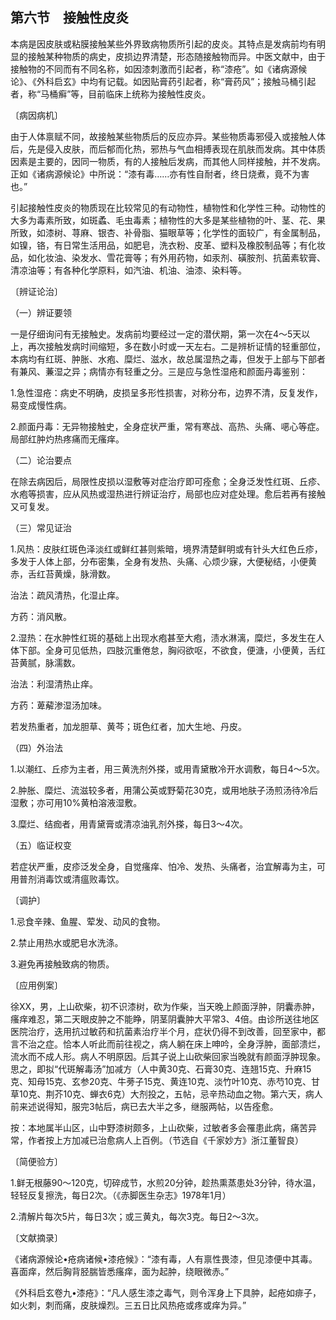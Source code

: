 ## 第六节　接触性皮炎

本病是因皮肤或粘膜接触某些外界致病物质所引起的皮炎。其特点是发病前均有明显的接触某种物质的病史，皮损边界清楚，形态随接触物而异。中医文献中，由于接触物的不同而有不同名称，如因漆刺激而引起者，称“漆疮”。如《诸病源候论》、《外科启玄》中均有记载。如因贴膏药引起者，称“膏药风”；接触马桶引起者，称“马桶癣”等，目前临床上统称为接触性皮炎。

〔病因病机〕

由于人体禀赋不同，故接触某些物质后的反应亦异。某些物质毒邪侵入或接触人体后，先是侵入皮肤，而后郁而化热，邪热与气血相搏表现在肌肤而发病。其中体质因素是主要的，因同一物质，有的人接触后发病，而其他人同样接触，并不发病。正如《诸病源候论》中所说：“漆有毒……亦有性自耐者，终日烧煮，竟不为害也。”

引起接触性皮炎的物质现在比较常见的有动物性，植物性和化学性三种。动物性的大多为毒素所致，如斑蟊、毛虫毒素；植物性的大多是某些植物的叶、茎、花、果所致，如漆树、荨麻、银杏、补骨脂、猫眼草等；化学性的面较广，有金属制品，如镍，铬，有日常生活用品，如肥皂，洗衣粉、皮革、塑料及橡胶制品等；有化妆品，如化妆油、染发水、雪花膏等；有外用药物，如汞剂、磺胺剂、抗菌素软膏、清凉油等；有各种化学原料，如汽油、机油、油漆、染料等。

〔辨证论治〕

（一）辨证要领

一是仔细询问有无接触史。发病前均要经过一定的潜伏期，第一次在4～5天以上，再次接触发病时间缩短，多在数小时或一天左右。二是辨析证情的轻重部位，本病均有红斑、肿胀、水疱、糜烂、滋水，故总属湿热之毒，但发于上部与下部者有兼风、蒹湿之异；病情亦有轻重之分。三是应与急性湿疮和颜面丹毒鉴别：

1.急性湿疮：病史不明确，皮损呈多形性损害，对称分布，边界不清，反复发作，易变成慢性病。

2.颜面丹毒：无异物接触史，全身症状严重，常有寒战、高热、头痛、𫫇心等症。局部红肿灼热疼痛而无瘙痒。

（二）论治要点

在除去病因后，局限性皮损以湿敷等对症治疗即可痊愈；全身泛发性红斑、丘疹、水疱等损害，应从风热或湿热进行辨证治疗，局部也应对症处理。愈后若再有接触又可复发。

（三）常见证治

1.风热：皮肤红斑色泽淡红或鲜红甚则紫暗，境界清楚鲜明或有针头大红色丘疹，多发于人体上部，分布密集，全身有发热、头痛、心烦少寐，大便秘结，小便黄赤，舌红苔黄燥，脉滑数。

治法：疏风清热，化湿止痒。

方药：消风散。

2.湿热：在水肿性红斑的基础上出现水疱甚至大疱，渍水淋漓，糜烂，多发生在人体下部。全身可见低热，四肢沉重倦怠，胸闷欲呕，不欲食，便溏，小便黄，舌红苔黄腻，脉濡数。

治法：利湿清热止痒。

方药：萆薢渗湿汤加味。

若发热重者，加龙胆草、黄芩；斑色红者，加大生地、丹皮。

（四）外治法

1.以潮红、丘疹为主者，用三黄洗剂外搽，或用青黛散冷开水调敷，每日4〜5次。

2.肿胀、糜烂、流滋较多者，用蒲公英或野菊花30克，或用地肤子汤煎汤待冷后湿敷；亦可用10%黄柏溶液湿敷。

3.糜烂、结痂者，用青黛膏或清凉油乳剂外搽，每日3〜4次。

（五）临证权变

若症状严重，皮疹泛发全身，自觉瘙痒、怕冷、发热、头痛者，治宜解毒为主，可用普剂消毒饮或清瘟败毒饮。

〔调护〕

1.忌食辛辣、鱼腥、荤发、动风的食物。

2.禁止用热水或肥皂水洗涤。

3.避免再接触致病的物质。

〔应用例案〕

徐XX，男，上山砍柴，初不识漆树，砍为作柴，当天晚上颜面浮肿，阴囊赤肿，瘙痒难忍，第二天眼皮肿之不能睁，阴茎阴囊肿大平常3、4倍。由诊所送往地区医院治疗，迭用抗过敏药和抗菌素治疗半个月，症状仍得不到改善，回至家中，都言不治之症。恰本人听此而前往视之，病人躺在床上呻吟，全身浮肿，面部溃烂，流水而不成人形。病人不明原因。后其子说上山砍柴回家当晚就有颜面浮肿现象。思之，即拟“代斑解毒汤”加减方（人中黄30克、石膏30克、连翘15克、升麻15克、知母15克、玄参20克、牛蒡子15克、黄连10克、淡竹叶10克、赤芍10克、甘草10克、荆芥10克、蝉衣6克）大剂投之，五帖，忌辛热动血之物。第六天，病人前来述说得知，服完3帖后，病已去大半之多，继服两帖，以告痊愈。

按：本地属半山区，山中野漆树颇多，上山砍柴，过敏者多会罹患此病，痛苦异常，作者按上方加减已治愈病人上百例。（节选自《千家妙方》浙江董智良）

〔简便验方〕

1.鲜无根藤90〜120克，切碎成节，水煎20分钟，趁热熏蒸患处3分钟，待水温，轻轻反复擦洗，每日2次。（《赤脚医生杂志》1978年1月）

2.清解片每次5片，每日3次；或三黄丸，每次3克。每日2〜3次。

〔文献摘录〕

《诸病源候论•疮病诸候•漆疮候》：“漆有毒，人有禀性畏漆，但见漆便中其毒。喜面痒，然后胸背胫腨皆悉瘙痒，面为起肿，绕眼微赤。”

《外科启玄卷九•漆疮》：“凡人感生漆之毒气，则令浑身上下具肿，起疮如痱子，如火刺，刺而痛，皮肤燥烈。三五日比风热疮或疼或痒为异。”